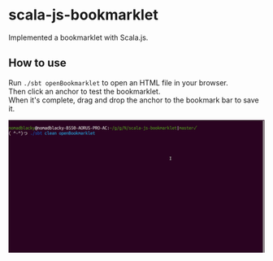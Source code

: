 # scala-js-bookmarklet

Implemented a bookmarklet with Scala.js.

## How to use

Run `./sbt openBookmarklet` to open an HTML file in your browser.  
Then click an anchor to test the bookmarklet.  
When it's complete, drag and drop the anchor to the bookmark bar to save it.

![howtouse.gif](./howtouse.gif)
